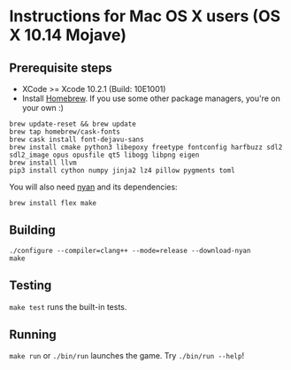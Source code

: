 # Instructions for Mac OS X users (OS X 10.14 Mojave)

## Prerequisite steps
- XCode >= Xcode 10.2.1 (Build: 10E1001)
- Install [Homebrew](http://brew.sh). If you use some other package managers, you're on your own :)

```
brew update-reset && brew update
brew tap homebrew/cask-fonts
brew cask install font-dejavu-sans
brew install cmake python3 libepoxy freetype fontconfig harfbuzz sdl2 sdl2_image opus opusfile qt5 libogg libpng eigen
brew install llvm
pip3 install cython numpy jinja2 lz4 pillow pygments toml
```

You will also need [nyan](https://github.com/SFTtech/nyan/blob/master/doc/building.md) and its dependencies:

```
brew install flex make
```

## Building

```
./configure --compiler=clang++ --mode=release --download-nyan
make
```
## Testing
`make test` runs the built-in tests.

## Running
`make run` or `./bin/run` launches the game. Try `./bin/run --help`!
